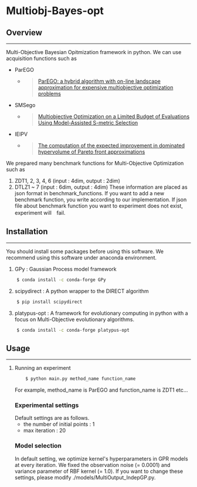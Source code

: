 # Multiobj-Bayes-opt

## Overview
---
Multi-Objective Bayesian Opitmization framework in python.
We can use acquisition functions such as 
- ParEGO
	- > [ParEGO: a hybrid algorithm with on-line landscape approximation for expensive multiobjective optimization problems](https://ieeexplore.ieee.org/document/1583627)
- SMSego
	- > [Multiobjective Optimization on a Limited Budget of Evaluations Using Model-Assisted S-metric Selection](https://link.springer.com/chapter/10.1007/978-3-540-87700-4_78)
- IEIPV
	- > [The computation of the expected improvement in dominated hypervolume of Pareto front approximations](natcomp.liacs.leidenuniv.nl/material/TR-ExI.pdf)

We prepared many benchmark functions for Multi-Objective Optimization such as
1. ZDT1, 2, 3, 4, 6 (input : 4dim, output : 2dim)
2. DTLZ1 ~ 7 (input : 6dim, output : 4dim)
These information are placed as json format in benchmark_functions.
If you want to add a new benchmark function, you write according to our implementation.
If json file about benchmark function you want to experiment does not exist, experiment will　fail.
## Installation
---
You should install some packages before using this software.
We recommend using this software under anaconda environment.
1. GPy : Gaussian Process model framework
```sh
	$ conda install -c conda-forge GPy
```
2. scipydirect : A python wrapper to the DIRECT algorithm
```sh
	$ pip install scipydirect
```
3. platypus-opt : A framework for evolutionary computing in python with a focus on Multi-Objective evolutionary algorithms. 
```sh
	$ conda install -c conda-forge platypus-opt
```
## Usage
---
1. Running an experiment
	```sh
		$ python main.py method_name function_name
	```
	For example, method_name is ParEGO and function_name is ZDT1 etc...
	### Experimental settings  
	Default settings are as follows.
	- the number of initial points  : 1
	- max iteration : 20
	### Model selection
	In default setting, we optimize kernel's hyperparameters in GPR models at every iteration.
	We fixed the observation noise (= 0.0001) and variance parameter of RBF kernel (= 1.0).
	If you want to change these settings, please modify ./models/MultiOutput_IndepGP.py. 